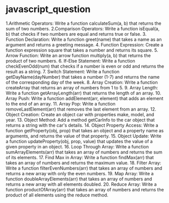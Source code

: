 # javascript_question


1.Arithmetic Operators: Write a function calculateSum(a, b) that returns the sum of two numbers.
2.Comparison Operators: Write a function isEqual(a, b) that checks if two numbers are equal and returns true or false.
3. Function Declaration: Write a function greet(name) that takes a name as an argument and returns a greeting message.
4. Function Expression: Create a function expression square that takes a number and returns its square.
5. Arrow Function: Write an arrow function multiply(a, b) that returns the product of two numbers.
6. If-Else Statement: Write a function checkEvenOdd(num) that checks if a number is even or odd and returns the result as a string.
7. Switch Statement: Write a function getDayName(dayNumber) that takes a number (1-7) and returns the name of the corresponding day of the week.
8. Array Creation: Write a function createArray that returns an array of numbers from 1 to 5.
9. Array Length: Write a function getArrayLength(arr) that returns the length of an array.
10. Array Push: Write a function addElement(arr, element) that adds an element to the end of an array.
11. Array Pop: Write a function removeLastElement(arr) that removes the last element from an array.
12. Object Creation: Create an object car with properties make, model, and year.
13. Object Method: Add a method getCarInfo to the car object that returns a string with the car's details.
14. Object Property Access: Write a function getProperty(obj, prop) that takes an object and a property name as arguments, and returns the value of that property.
15. Object Update: Write a function updateProperty(obj, prop, value) that updates the value of a given property in an object.
16. Loop Through Array: Write a function sumArrayElements(arr) that takes an array of numbers and returns the sum of its elements.
17. Find Max in Array: Write a function findMax(arr) that takes an array of numbers and returns the maximum value.
18. Filter Array: Write a function filterEvenNumbers(arr) that takes an array of numbers and returns a new array with only the even numbers.
19. Map Array: Write a function doubleArrayElements(arr) that takes an array of numbers and returns a new array with all elements doubled.
20. Reduce Array: Write a function productOfArray(arr) that takes an array of numbers and returns the product of all elements using the reduce method.
